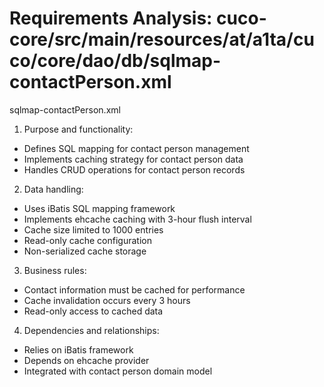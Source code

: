 # Requirements Analysis: cuco-core/src/main/resources/at/a1ta/cuco/core/dao/db/sqlmap-contactPerson.xml

sqlmap-contactPerson.xml
1. Purpose and functionality:
- Defines SQL mapping for contact person management
- Implements caching strategy for contact person data
- Handles CRUD operations for contact person records

2. Data handling:
- Uses iBatis SQL mapping framework
- Implements ehcache caching with 3-hour flush interval
- Cache size limited to 1000 entries
- Read-only cache configuration
- Non-serialized cache storage

3. Business rules:
- Contact information must be cached for performance
- Cache invalidation occurs every 3 hours
- Read-only access to cached data

4. Dependencies and relationships:
- Relies on iBatis framework
- Depends on ehcache provider
- Integrated with contact person domain model